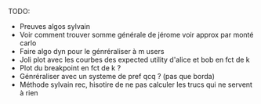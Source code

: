 TODO:       
- Preuves algos sylvain     
- Voir comment trouver somme générale de jérome voir approx par monté carlo     
- Faire algo dyn pour le génréraliser à m users        
- Joli plot avec les courbes des expected utility d'alice et bob en fct de k    
- Plot du breakpoint en fct de k ?  
- Génréraliser avec un systeme de pref qcq ? (pas que borda)    
- Méthode sylvain rec, hisotire de ne pas calculer les trucs qui ne servent à rien
